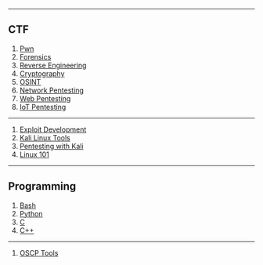 

*******
##  CTF
 1. [Pwn](https://commanderp4in.github.io/pwn)
 2. [Forensics](#why)
 3. [Reverse Engineering](#tools)
 4. [Cryptography](#syntax)
 5. [OSINT]()
 6. [Network Pentesting]()
 7. [Web Pentesting]()
 8. [IoT Pentesting]()

*******
1. [Exploit Development](https://commanderp4in.github.io/expdev)
2. [Kali Linux Tools](https://commanderp4in.github.io/kalitools)
3. [Pentesting with Kali](https://commanderp4in.github.io/kalipentest)
4. [Linux 101](https://commanderp4in.github.io/linux101)

*******
## Programming
1. [Bash](https://commanderp4in.github.io/bash)
2. [Python](https://commanderp4in.github.io/python)
3. [C](https://commanderp4in.github.io/c)
4. [C++](https://commanderp4in.github.io/cpp)

*******
1. [OSCP Tools](https://commanderp4in.github.io/oscp)
